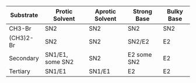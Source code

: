 | Substrate | Protic Solvent   | Aprotic Solvent | Strong Base | Bulky Base |
| --------- | ---------------- | --------------- | ----------- | ---------- |
| CH3-Br    | SN2              | SN2             | SN2         | SN2        |
| (CH3)2-Br | SN2              | SN2             | SN2/E2      | E2         |
| Secondary | SN1/E1, some SN2 | SN2             | E2 some SN2 | E2         |
| Tertiary  | SN1/E1           | SN1/E1          | E2          | E2         |
